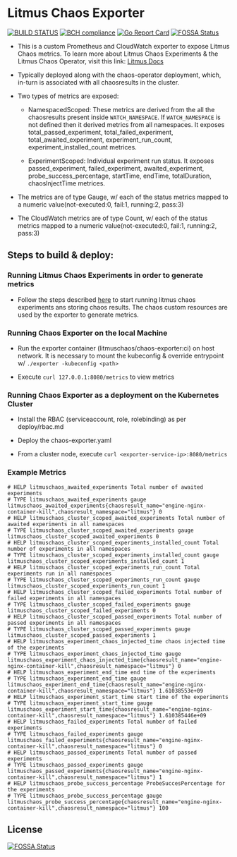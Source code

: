 # Litmus Chaos Exporter
[![BUILD STATUS](https://travis-ci.org/litmuschaos/chaos-exporter.svg?branch=master)](https://travis-ci.org/litmuschaos/chaos-exporter)
[![BCH compliance](https://bettercodehub.com/edge/badge/litmuschaos/chaos-exporter?branch=master)](https://bettercodehub.com/)
[![Go Report Card](https://goreportcard.com/badge/github.com/litmuschaos/chaos-exporter)](https://goreportcard.com/report/github.com/litmuschaos/chaos-exporter)
[![FOSSA Status](https://app.fossa.io/api/projects/git%2Bgithub.com%2Flitmuschaos%2Fchaos-exporter.svg?type=shield)](https://app.fossa.io/projects/git%2Bgithub.com%2Flitmuschaos%2Fchaos-exporter?ref=badge_shield)

- This is a custom Prometheus and CloudWatch exporter to expose Litmus Chaos metrics. 
  To learn more about Litmus Chaos Experiments & the Litmus Chaos Operator, 
  visit this link: [Litmus Docs](https://docs.litmuschaos.io/) 

- Typically deployed along with the chaos-operator deployment, which, 
  in-turn is associated with all chaosresults in the cluster.

- Two types of metrics are exposed: 

  - NamespacedScoped: These metrics are derived from the all the chaosresults present inside `WATCH_NAMESPACE`. If `WATCH_NAMESPACE` is not defined then it derived metrics from all namespaces. It exposes total_passed_experiment, total_failed_experiment, total_awaited_experiment, experiment_run_count, experiment_installed_count metrices.

  - ExperimentScoped: Individual experiment run status. It exposes passed_experiment, failed_experiment, awaited_experiment, probe_success_percentage, startTime, endTime, totalDuration, chaosInjectTime metrices.

- The metrics are of type Gauge, w/ each of the status metrics mapped to a 
  numeric value(not-executed:0, fail:1, running:2, pass:3)

- The CloudWatch metrics are of type Count, w/ each of the status metrics mapped to a 
  numeric value(not-executed:0, fail:1, running:2, pass:3)

## Steps to build & deploy: 

### Running Litmus Chaos Experiments in order to generate metrics

- Follow the steps described [here](https://docs.litmuschaos.io/docs/getstarted/) 
  to start running litmus chaos experiments ans storing chaos results. The chaos custom resources are used by the 
  exporter to generate metrics. 
  
### Running Chaos Exporter on the local Machine 

- Run the exporter container (litmuschaos/chaos-exporter:ci) on host network. It is necessary to mount the kubeconfig
  & override entrypoint w/ `./exporter -kubeconfig <path>`

- Execute `curl 127.0.0.1:8080/metrics` to view metrics

### Running Chaos Exporter as a deployment on the Kubernetes Cluster

- Install the RBAC (serviceaccount, role, rolebinding) as per deploy/rbac.md

- Deploy the chaos-exporter.yaml 

- From a cluster node, execute `curl <exporter-service-ip>:8080/metrics` 

### Example Metrics

```
# HELP litmuschaos_awaited_experiments Total number of awaited experiments
# TYPE litmuschaos_awaited_experiments gauge
litmuschaos_awaited_experiments{chaosresult_name="engine-nginx-container-kill",chaosresult_namespace="litmus"} 0
# HELP litmuschaos_cluster_scoped_awaited_experiments Total number of awaited experiments in all namespaces
# TYPE litmuschaos_cluster_scoped_awaited_experiments gauge
litmuschaos_cluster_scoped_awaited_experiments 0
# HELP litmuschaos_cluster_scoped_experiments_installed_count Total number of experiments in all namespaces
# TYPE litmuschaos_cluster_scoped_experiments_installed_count gauge
litmuschaos_cluster_scoped_experiments_installed_count 1
# HELP litmuschaos_cluster_scoped_experiments_run_count Total experiments run in all namespaces
# TYPE litmuschaos_cluster_scoped_experiments_run_count gauge
litmuschaos_cluster_scoped_experiments_run_count 1
# HELP litmuschaos_cluster_scoped_failed_experiments Total number of failed experiments in all namespaces
# TYPE litmuschaos_cluster_scoped_failed_experiments gauge
litmuschaos_cluster_scoped_failed_experiments 0
# HELP litmuschaos_cluster_scoped_passed_experiments Total number of passed experiments in all namespaces
# TYPE litmuschaos_cluster_scoped_passed_experiments gauge
litmuschaos_cluster_scoped_passed_experiments 1
# HELP litmuschaos_experiment_chaos_injected_time chaos injected time of the experiments
# TYPE litmuschaos_experiment_chaos_injected_time gauge
litmuschaos_experiment_chaos_injected_time{chaosresult_name="engine-nginx-container-kill",chaosresult_namespace="litmus"} 0
# HELP litmuschaos_experiment_end_time end time of the experiments
# TYPE litmuschaos_experiment_end_time gauge
litmuschaos_experiment_end_time{chaosresult_name="engine-nginx-container-kill",chaosresult_namespace="litmus"} 1.61038553e+09
# HELP litmuschaos_experiment_start_time start time of the experiments
# TYPE litmuschaos_experiment_start_time gauge
litmuschaos_experiment_start_time{chaosresult_name="engine-nginx-container-kill",chaosresult_namespace="litmus"} 1.610385446e+09
# HELP litmuschaos_failed_experiments Total number of failed experiments
# TYPE litmuschaos_failed_experiments gauge
litmuschaos_failed_experiments{chaosresult_name="engine-nginx-container-kill",chaosresult_namespace="litmus"} 0
# HELP litmuschaos_passed_experiments Total number of passed experiments
# TYPE litmuschaos_passed_experiments gauge
litmuschaos_passed_experiments{chaosresult_name="engine-nginx-container-kill",chaosresult_namespace="litmus"} 1
# HELP litmuschaos_probe_success_percentage ProbeSuccesPercentage for the experiments
# TYPE litmuschaos_probe_success_percentage gauge
litmuschaos_probe_success_percentage{chaosresult_name="engine-nginx-container-kill",chaosresult_namespace="litmus"} 100
```


## License
[![FOSSA Status](https://app.fossa.io/api/projects/git%2Bgithub.com%2Flitmuschaos%2Fchaos-exporter.svg?type=large)](https://app.fossa.io/projects/git%2Bgithub.com%2Flitmuschaos%2Fchaos-exporter?ref=badge_large)
